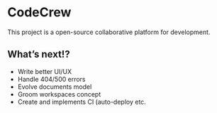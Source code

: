 # CodeCrew

This project is a open-source collaborative platform for development.

## What’s next!?

* Write better UI/UX
* Handle 404/500 errors
* Evolve documents model
* Groom workspaces concept
* Create and implements CI (auto-deploy etc.
